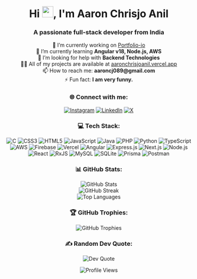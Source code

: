 <h1 align="center">Hi <img src="https://media.giphy.com/media/hvRJCLFzcasrR4ia7z/giphy.gif" width="30px">, I'm Aaron Chrisjo Anil</h1>
<h3 align="center">A passionate full-stack developer from India</h3>

<p align="center">
  🔭 I’m currently working on <a href="https://portfolioio.vercel.app/home" target="_blank">Portfolio-io</a><br>
  🌱 I’m currently learning <strong>Angular v18, Node.js, AWS</strong><br>
  🤝 I’m looking for help with <strong>Backend Technologies</strong><br>
  👨‍💻 All of my projects are available at <a href="https://aaronchrisjoanil.vercel.app/" target="_blank">aaronchrisjoanil.vercel.app</a><br>
  📫 How to reach me: <strong>aaroncj089@gmail.com</strong><br>
  ⚡ Fun fact: <strong>I am very funny.</strong>
</p>

<h3 align="center">🌐 Connect with me:</h3>
<p align="center">
  <a href="https://instagram.com/aaronchrisjo" target="_blank"><img src="https://img.shields.io/badge/Instagram-%23E4405F.svg?logo=Instagram&logoColor=white" alt="Instagram"/></a>
  <a href="https://linkedin.com/in/aaronchrisjo" target="_blank"><img src="https://img.shields.io/badge/LinkedIn-%230077B5.svg?logo=linkedin&logoColor=white" alt="LinkedIn"/></a>
  <a href="https://x.com/aaron__cj" target="_blank"><img src="https://img.shields.io/badge/X-black.svg?logo=X&logoColor=white" alt="X"/></a>
</p>

<h3 align="center">💻 Tech Stack:</h3>
<p align="center">
  <img src="https://img.shields.io/badge/c-%2300599C.svg?style=for-the-badge&logo=c&logoColor=white" alt="C"/>
  <img src="https://img.shields.io/badge/css3-%231572B6.svg?style=for-the-badge&logo=css3&logoColor=white" alt="CSS3"/>
  <img src="https://img.shields.io/badge/html5-%23E34F26.svg?style=for-the-badge&logo=html5&logoColor=white" alt="HTML5"/>
  <img src="https://img.shields.io/badge/javascript-%23323330.svg?style=for-the-badge&logo=javascript&logoColor=%23F7DF1E" alt="JavaScript"/>
  <img src="https://img.shields.io/badge/java-%23ED8B00.svg?style=for-the-badge&logo=openjdk&logoColor=white" alt="Java"/>
  <img src="https://img.shields.io/badge/php-%23777BB4.svg?style=for-the-badge&logo=php&logoColor=white" alt="PHP"/>
  <img src="https://img.shields.io/badge/python-3670A0?style=for-the-badge&logo=python&logoColor=ffdd54" alt="Python"/>
  <img src="https://img.shields.io/badge/typescript-%23007ACC.svg?style=for-the-badge&logo=typescript&logoColor=white" alt="TypeScript"/>
  <img src="https://img.shields.io/badge/AWS-%23FF9900.svg?style=for-the-badge&logo=amazon-aws&logoColor=white" alt="AWS"/>
  <img src="https://img.shields.io/badge/firebase-%23039BE5.svg?style=for-the-badge&logo=firebase" alt="Firebase"/>
  <img src="https://img.shields.io/badge/vercel-%23000000.svg?style=for-the-badge&logo=vercel&logoColor=white" alt="Vercel"/>
  <img src="https://img.shields.io/badge/angular-%23DD0031.svg?style=for-the-badge&logo=angular&logoColor=white" alt="Angular"/>
  <img src="https://img.shields.io/badge/express.js-%23404d59.svg?style=for-the-badge&logo=express&logoColor=%2361DAFB" alt="Express.js"/>
  <img src="https://img.shields.io/badge/Next-black?style=for-the-badge&logo=next.js&logoColor=white" alt="Next.js"/>
  <img src="https://img.shields.io/badge/node.js-6DA55F?style=for-the-badge&logo=node.js&logoColor=white" alt="Node.js"/>
  <img src="https://img.shields.io/badge/react-%2320232a.svg?style=for-the-badge&logo=react&logoColor=%2361DAFB" alt="React"/>
  <img src="https://img.shields.io/badge/rxjs-%23B7178C.svg?style=for-the-badge&logo=reactivex&logoColor=white" alt="RxJS"/>
  <img src="https://img.shields.io/badge/mysql-4479A1.svg?style=for-the-badge&logo=mysql&logoColor=white" alt="MySQL"/>
  <img src="https://img.shields.io/badge/sqlite-%2307405e.svg?style=for-the-badge&logo=sqlite&logoColor=white" alt="SQLite"/>
  <img src="https://img.shields.io/badge/Prisma-3982CE?style=for-the-badge&logo=Prisma&logoColor=white" alt="Prisma"/>
  <img src="https://img.shields.io/badge/Postman-FF6C37?style=for-the-badge&logo=postman&logoColor=white" alt="Postman"/>
</p>

<h3 align="center">📊 GitHub Stats:</h3>
<p align="center">
  <img src="https://github-readme-stats.vercel.app/api?username=aaronchrisjo&theme=dark&hide_border=false&include_all_commits=true&count_private=true" alt="GitHub Stats"/>
  <br/>
  <img src="https://github-readme-streak-stats.herokuapp.com/?user=aaronchrisjo&theme=dark&hide_border=false" alt="GitHub Streak"/>
  <br/>
  <img src="https://github-readme-stats.vercel.app/api/top-langs/?username=aaronchrisjo&theme=dark&hide_border=false&include_all_commits=true&count_private=true&layout=compact" alt="Top Languages"/>
</p>

<h3 align="center">🏆 GitHub Trophies:</h3>
<p align="center">
  <img src="https://github-profile-trophy.vercel.app/?username=aaronchrisjo&theme=radical&no-frame=false&no-bg=true&margin-w=4" alt="GitHub Trophies"/>
</p>

<h3 align="center">✍️ Random Dev Quote:</h3>
<p align="center">
  <img src="https://quotes-github-readme.vercel.app/api?type=horizontal&theme=radical" alt="Dev Quote"/>
</p>

<p align="center">
  <img src="https://visitcount.itsvg.in/api?id=aaronchrisjo&icon=0&color=0" alt="Profile Views"/>
</p>
